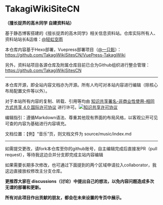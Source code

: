 # TakagiWikiSiteCN

**（擅长捉弄的高木同学 自建资料站）**

基于静态博客搭建的《擅长捉弄的高木同学》相关信息资料站。仓库实际所有人、资料站站长&运维：[@轻虹空雨](https://mufeng086.com/)

本仓库内容基于Hexo部署，Vuepress部署项目（[@一只鬆](https://github.com/yzsong06)）：https://github.com/TakagiWikiSitesCN/VuePress-TakagiWiki

另外，资料站项目各源仓库及附属仓库目前已合为Github组织进行整合管理：https://github.com/TakagiWikiSitesCN

------

本仓库开源，即全站内容文档亦为开源。所有人均可对本站内容进行编辑（除核心布局配置文件等以外）。

对于本站所有内容的复制、转载、引用等均由 [知识共享署名-非商业性使用-相同方式共享 4.0 国际许可协议](http://creativecommons.org/licenses/by-nc-sa/4.0/) 进行许可。[![知识共享许可协议](https://camo.githubusercontent.com/f05d4039b67688cfdf339d2a445ad686a60551f9891734c418f7096184de5fac/68747470733a2f2f692e6372656174697665636f6d6d6f6e732e6f72672f6c2f62792d6e632d73612f342e302f38387833312e706e67)](http://creativecommons.org/licenses/by-nc-sa/4.0/)

编辑指引：遵循Markdown语法、尊重其他现有界面的布局风格，以客观公开可见可查的内容为基础进行内容填充。

文档位置：【例】“音乐”页，则文档文件为 source/music/index.md

------

如需提交更改，请fork本仓库至你的github账号，自主编辑完成后直接发PR（pull request），等待我这边合并分支即完成主站内容编辑

如果需要长期多次修改，也可通过下面提到的两个区域申请拉入collaborator，我这边直接放权修改主分支仓库。



**更推荐大家在 discussions（讨论）中提出自己的想法，以免内容问题造成多次无谓的部署和更新。**

**所有对此项目作出贡献的朋友，都会在未来设置的专页中展示。**
